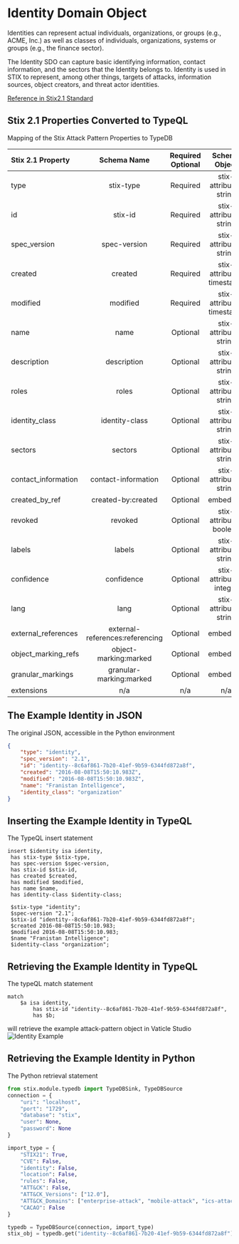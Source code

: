 # Identity Domain Object

Identities can represent actual individuals, organizations, or groups (e.g., ACME, Inc.) as well as classes of individuals, organizations, systems or groups (e.g., the finance sector).

The Identity SDO can capture basic identifying information, contact information, and the sectors that the Identity belongs to. Identity is used in STIX to represent, among other things, targets of attacks, information sources, object creators, and threat actor identities.

[Reference in Stix2.1 Standard](https://docs.oasis-open.org/cti/stix/v2.1/os/stix-v2.1-os.html#_wh296fiwpklp)
## Stix 2.1 Properties Converted to TypeQL
Mapping of the Stix Attack Pattern Properties to TypeDB

|  Stix 2.1 Property    |           Schema Name             | Required  Optional  |      Schema Object        | Schema Parent  |
|:--------------------|:--------------------------------:|:------------------:|:------------------------:|:-------------:|
|  type                 |            stix-type              |      Required       |  stix-attribute-string    |   attribute    |
|  id                   |             stix-id               |      Required       |  stix-attribute-string    |   attribute    |
|  spec_version         |           spec-version            |      Required       |  stix-attribute-string    |   attribute    |
|  created              |             created               |      Required       | stix-attribute-timestamp  |   attribute    |
|  modified             |             modified              |      Required       | stix-attribute-timestamp  |   attribute    |
|  name                 |               name                |      Optional       |  stix-attribute-string    |   attribute    |
|  description          |           description             |      Optional       |  stix-attribute-string    |   attribute    |
| roles |roles |Optional |  stix-attribute-string    |   attribute    |
| identity_class |identity-class |Optional |  stix-attribute-string    |   attribute    |
| sectors |sectors |Optional |  stix-attribute-string    |attribute |
| contact_information |contact-information |Optional |  stix-attribute-string    |attribute |
|  created_by_ref       |        created-by:created         |      Optional       |   embedded     |relation |
|  revoked              |             revoked               |      Optional       |  stix-attribute-boolean   |   attribute    |
|  labels               |              labels               |      Optional       |  stix-attribute-string    |   attribute    |
|  confidence           |            confidence             |      Optional       |  stix-attribute-integer   |   attribute    |
|  lang                 |               lang                |      Optional       |  stix-attribute-string    |   attribute    |
|  external_references  | external-references:referencing   |      Optional       |   embedded     |relation |
|  object_marking_refs  |      object-marking:marked        |      Optional       |   embedded     |relation |
|  granular_markings    |     granular-marking:marked       |      Optional       |   embedded     |relation |
|  extensions           |               n/a                 |        n/a          |           n/a             |      n/a       |

## The Example Identity in JSON
The original JSON, accessible in the Python environment
```json
{
    "type": "identity",
    "spec_version": "2.1",
    "id": "identity--8c6af861-7b20-41ef-9b59-6344fd872a8f",
    "created": "2016-08-08T15:50:10.983Z",
    "modified": "2016-08-08T15:50:10.983Z",
    "name": "Franistan Intelligence",
    "identity_class": "organization"
}
```


## Inserting the Example Identity in TypeQL
The TypeQL insert statement
```typeql
insert $identity isa identity,
 has stix-type $stix-type,
 has spec-version $spec-version,
 has stix-id $stix-id,
 has created $created,
 has modified $modified,
 has name $name,
 has identity-class $identity-class;

 $stix-type "identity";
 $spec-version "2.1";
 $stix-id "identity--8c6af861-7b20-41ef-9b59-6344fd872a8f";
 $created 2016-08-08T15:50:10.983;
 $modified 2016-08-08T15:50:10.983;
 $name "Franistan Intelligence";
 $identity-class "organization";
```

## Retrieving the Example Identity in TypeQL
The typeQL match statement

```typeql
match
    $a isa identity,
        has stix-id "identity--8c6af861-7b20-41ef-9b59-6344fd872a8f",
        has $b;
```


will retrieve the example attack-pattern object in Vaticle Studio
![Identity Example](C:\Users\brett\PycharmProjects\Stix-ORM\docs\sdo\img\identity.png)

## Retrieving the Example Identity  in Python
The Python retrieval statement

```python
from stix.module.typedb import TypeDBSink, TypeDBSource
connection = {
    "uri": "localhost",
    "port": "1729",
    "database": "stix",
    "user": None,
    "password": None
}

import_type = {
    "STIX21": True,
    "CVE": False,
    "identity": False,
    "location": False,
    "rules": False,
    "ATT&CK": False,
    "ATT&CK_Versions": ["12.0"],
    "ATT&CK_Domains": ["enterprise-attack", "mobile-attack", "ics-attack"],
    "CACAO": False
}

typedb = TypeDBSource(connection, import_type)
stix_obj = typedb.get("identity--8c6af861-7b20-41ef-9b59-6344fd872a8f")
```

